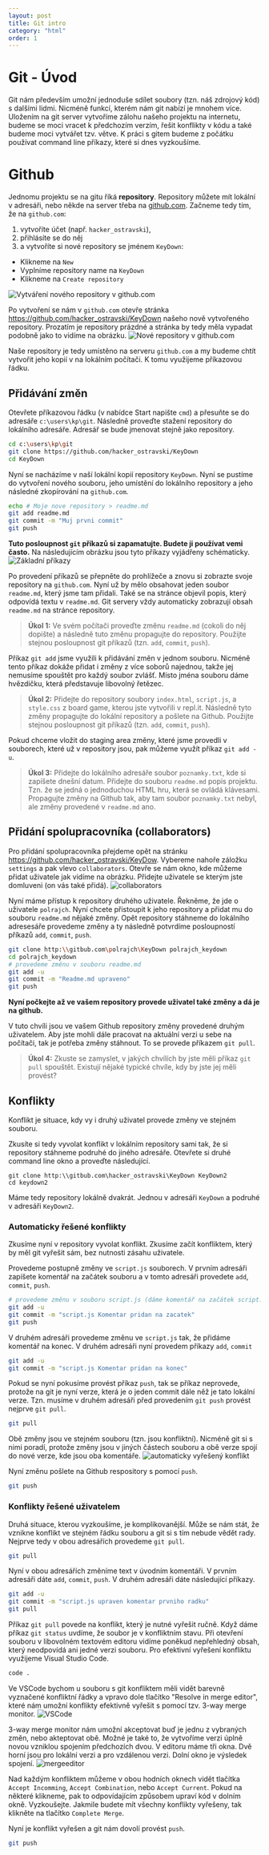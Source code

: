 ```yaml
---
layout: post
title: Git intro
category: "html"
order: 1
---
```


# Git - Úvod

Git nám především umožní jednoduše sdílet soubory (tzn. náš zdrojový kód) s dalšími lidmi. Nicméně funkcí, kterém nám git nabízí je mnohem více. Uložením na git server vytvoříme zálohu našeho projektu na internetu, budeme se moci vracet k předchozím verzím, řešit konflikty v kódu a také budeme moci vytvářet tzv. větve. K práci s gitem budeme z počátku používat command line příkazy, které si dnes vyzkoušíme.

# Github

Jednomu projektu se na gitu říká **repository**. Repository můžete mít lokální v adresáři, nebo někde na server třeba na [github.com](https://github.com/). Začneme tedy tím, že na `github.com`:

1. vytvoříte účet (např. `hacker_ostravski`),
2. přihlásíte se do něj
3. a vytvoříte si nové repository se jménem `KeyDown`:

- Klikneme na `New`
- Vyplníme repository name na `KeyDown`
- Klikneme na `Create repository`

![Vytváření nového repository v github.com](images/git_new.png)

Po vytvoření se nám v `github.com` otevře stránka https://github.com/hacker_ostravski/KeyDown našeho nově vytvořeného repository. Prozatím je repository prázdné a stránka by tedy měla vypadat podobně jako to vidíme na obrázku.
![Nové repository v github.com](images/git_repository.png)

Naše repository je tedy umístěno na serveru `github.com` a my budeme chtít vytvořit jeho kopií v na lokálním počítači. K tomu využijeme příkazovou řádku.

## Přidávání změn

Otevřete příkazovou řádku (v nabídce Start napište `cmd`) a přesuňte se do adresáře `c:\users\kp\git`. Následně proveďte stažení repository do lokálního adresáře. Adresář se bude jmenovat stejně jako repository.

```bash
cd c:\users\kp\git
git clone https://github.com/hacker_ostravski/KeyDown
cd KeyDown
```

Nyní se nacházíme v naší lokální kopií repository `KeyDown`. Nyní se pustíme do vytvoření nového souboru, jeho umístění do lokálního repository a jeho následné zkopírování na `github.com`.

```bash
echo # Moje nove repository > readme.md
git add readme.md
git commit -m "Muj prvni commit"
git push
```

**Tuto posloupnost `git` příkazů si zapamatujte. Budete ji používat vemi často.** Na následujícím obrázku jsou tyto příkazy vyjádřeny schématicky.
![Základní příkazy](images/git_basic.png)

Po provedení příkazů se přepněte do prohlížeče a znovu si zobrazte svoje repository na `github.com`. Nyní už by mělo obsahovat jeden soubor `readme.md`, který jsme tam přidali. Také se na stránce objevil popis, který odpovídá textu v `readme.md`. Git servery vždy automaticky zobrazují obsah `readme.md` na stránce repository.

> **Úkol 1:**
> Ve svém počítači proveďte změnu `readme.md` (cokoli do něj dopište) a následně tuto změnu propagujte do repository. Použijte stejnou posloupnost git příkazů (tzn. `add`, `commit`, `push`).

Příkaz `git add` jsme využili k přidávání změn v jednom souboru. Nicméně tento příkaz dokáže přidat i změny z více soborů najednou, takže jej nemusíme spouštět pro každý soubor zvlášť. Místo jména souboru dáme hvězdičku, která představuje libovolný řetězec.

> **Úkol 2:**
> Přidejte do repository soubory `index.html`, `script.js`, a `style.css` z board game, kterou jste vytvořili v repl.it. Následně tyto změny propagujte do lokální repository a pošlete na Github. Použijte stejnou posloupnost git příkazů (tzn. `add`, `commit`, `push`).

Pokud chceme vložit do staging area změny, které jsme provedli v souborech, které už v repository jsou, pak můžeme využít příkaz `git add -u`.

> **Úkol 3:**
> Přidejte do lokálního adresáře soubor `poznamky.txt`, kde si zapíšete dnešní datum. Přidejte do souboru `readme.md` popis projektu. Tzn. že se jedná o jednoduchou HTML hru, která se ovládá klávesami. Propagujte změny na Github tak, aby tam soubor `poznamky.txt` nebyl, ale změny provedené v `readme.md` ano.

## Přidání spolupracovníka (collaborators)

Pro přidání spolupracovníka přejdeme opět na stránku https://github.com/hacker_ostravski/KeyDow. Vybereme nahoře záložku `settings` a pak vlevo `collaborators`. Otevře se nám okno, kde můžeme přidat uživatele jak vidíme na obrázku. Přidejte uživatele se kterým jste domluveni (on vás také přidá).
![collaborators](images/git_colaborator.png)

Nyní máme přístup k repository druhého uživatele. Řekněme, že jde o uživatele `polrajch`. Nyní chcete přistoupit k jeho repository a přidat mu do souboru `readme.md` nějaké změny. Opět repository stáhneme do lokálního adresesáře provedeme změny a ty následně potvrdíme posloupností příkazů `add`, `commit`, `push`.

```bash
git clone http:\\gitbub.com\polrajch\KeyDown polrajch_keydown
cd polrajch_keydown
# provedeme změnu v souboru readme.md
git add -u
git commit -m "Readme.md upraveno"
git push
```

**Nyní počkejte až ve vašem repository provede uživatel také změny a dá je na github.**

V tuto chvíli jsou ve vašem Github repository změny provedené druhým uživatelem. Aby jste mohli dále pracovat na aktuální verzi u sebe na počítači, tak je potřeba změny stáhnout. To se provede příkazem `git pull`.

> **Úkol 4:**
> Zkuste se zamyslet, v jakých chvílích by jste měli příkaz `git pull` spouštět. Existují nějaké typické chvíle, kdy by jste jej měli provést?

## Konflikty

Konflikt je situace, kdy vy i druhý uživatel provede změny ve stejném souboru.

Zkusíte si tedy vyvolat konflikt v lokálním repository sami tak, že si repository stáhneme podruhé do jiného adresáře. Otevřete si druhé command line okno a proveďte následující.

```
git clone http:\\gitbub.com\hacker_ostravski\KeyDown KeyDown2
cd keydown2
```

Máme tedy repository lokálně dvakrát. Jednou v adresáři `KeyDown` a podruhé v adresáři `KeyDown2`.

### Automaticky řešené konflikty

Zkusíme nyní v repository vyvolat konflikt. Zkusíme začít konfliktem, který by měl git vyřešit sám, bez nutnosti zásahu uživatele.

Provedeme postupně změny ve `script.js` souborech. V prvním adresáři zapíšete komentář na začátek souboru a v tomto adresáři provedete `add`, `commit`, `push`.

```bash
# provedeme změnu v souboru script.js (dáme komentář na začátek script.js)
git add -u
git commit -m "script.js Komentar pridan na zacatek"
git push
```

V druhém adresáři provedeme změnu ve `script.js` tak, že přidáme komentář na konec. V druhém adresáři nyní provedem příkazy `add`, `commit`

```bash
git add -u
git commit -m "script.js Komentar pridan na konec"
```

Pokud se nyní pokusíme provést příkaz `push`, tak se příkaz neprovede, protože na git je nyní verze, která je o jeden commit dále něž je tato lokální verze. Tzn. musíme v druhém adresáři před provedením `git push` provést nejprve `git pull`.

```bash
git pull
```

Obě změny jsou ve stejném souboru (tzn. jsou konfliktní). Nicméně git si s nimi poradí, protože změny jsou v jiných částech souboru a obě verze spojí do nové verze, kde jsou oba komentáře.
![automaticky vyřešený konflikt](images/git_automatic_merge.png)

Nyní změnu pošlete na Github respository s pomocí `push`.

```bash
git push
```

### Konflikty řešené uživatelem

Druhá situace, kterou vyzkoušíme, je komplikovanější. Může se nám stát, že vznikne konflikt ve stejném řádku souboru a git si s tím nebude vědět rady. Nejprve tedy v obou adresářích provedeme `git pull`.

```bash
git pull
```

Nyní v obou adresářích změníme text v úvodním komentáři. V prvním adresáři dáte `add`, `commit`, `push`. V druhém adresáři dáte následující příkazy.

```bash
git add -u
git commit -m "script.js upraven komentar prvniho radku"
git pull
```

Příkaz `git pull` povede na konflikt, který je nutné vyřešit ručně. Když dáme příkaz `git status` uvdíme, že soubor je v konfliktním stavu. Při otevření souboru v libovolném textovém editoru vidíme poněkud nepřehledný obsah, který neodpovídá ani jedné verzi souboru. Pro efektivní vyřešení konfliktu využijeme Visual Studio Code.

```bash
code .
```

Ve VSCode bychom u souboru s git konfliktem měli vidět barevně vyznačené konfliktní řádky a vpravo dole tlačítko "Resolve in merge editor", které nám umožní konflikty efektivně vyřešit s pomocí tzv. 3-way merge monitor.
![VSCode](images/vscode.png)

3-way merge monitor nám umožní akceptovat buď je jednu z vybraných změn, nebo akteptovat obě. Možné je také to, že vytvoříme verzi úplně novou vzniklou spojením předchozích dvou. V editoru máme tři okna. Dvě horní jsou pro lokální verzi a pro vzdálenou verzi. Dolní okno je výsledek spojení.
![mergeeditor](images/mergeeditor.png)

Nad každým konfliktem můžeme v obou hodních oknech vidět tlačítka `Accept Incomming`, `Accept Combination`, nebo `Accept Current`. Pokud na některé klikneme, pak to odpovídajícím způsobem upraví kód v dolním okně. Vyzkoušejte. Jakmile budete mít všechny konflikty vyřešeny, tak klikněte na tlačítko `Complete Merge`.

Nyní je konflikt vyřešen a git nám dovolí provést `push`.

```bash
git push
```
